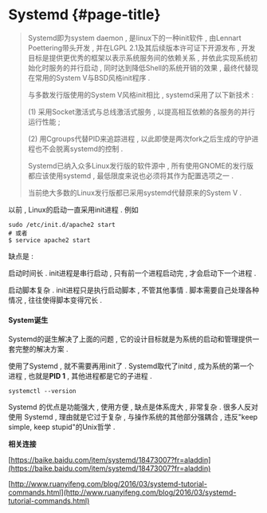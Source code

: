 # Systemd {#page-title}

> Systemd即为system daemon , 是linux下的一种init软件 , 由Lennart Poettering带头开发 , 并在LGPL 2.1及其后续版本许可证下开源发布 , 开发目标是提供更优秀的框架以表示系统服务间的依赖关系 , 并依此实现系统初始化时服务的并行启动 , 同时达到降低Shell的系统开销的效果 , 最终代替现在常用的System V与BSD风格init程序 . 
>
> 与多数发行版使用的System V风格init相比 , systemd采用了以下新技术 : 
>
> \(1\) 采用Socket激活式与总线激活式服务 , 以提高相互依赖的各服务的并行运行性能 ; 
>
> \(2\) 用Cgroups代替PID来追踪进程 , 以此即使是两次fork之后生成的守护进程也不会脱离systemd的控制 . 
>
> Systemd已纳入众多Linux发行版的软件源中 , 所有使用GNOME的发行版都应该使用systemd , 最低限度来说也必须将其作为配置选项之一 . 
>
> 当前绝大多数的Linux发行版都已采用systemd代替原来的System V .

以前 , Linux的启动一直采用init进程 . 例如

```
sudo /etc/init.d/apache2 start
# 或者
$ service apache2 start
```

缺点是 : 

启动时间长 . init进程是串行启动 , 只有前一个进程启动完 , 才会启动下一个进程 . 

启动脚本复杂 . init进程只是执行启动脚本 , 不管其他事情 . 脚本需要自己处理各种情况 , 往往使得脚本变得冗长 . 

#### System诞生

Systemd的诞生解决了上面的问题 , 它的设计目标就是为系统的启动和管理提供一套完整的解决方案 . 

使用了Systemd , 就不需要再用init了 . Systemd取代了initd , 成为系统的第一个进程 , 也就是**PID 1** , 其他进程都是它的子进程 . 

```
systemctl --version
```

Systemd 的优点是功能强大 , 使用方便 , 缺点是体系庞大 , 非常复杂 . 很多人反对使用 Systemd , 理由就是它过于复杂 , 与操作系统的其他部分强耦合 , 违反"keep simple, keep stupid"的Unix哲学 . 



**相关连接**

[https://baike.baidu.com/item/systemd/18473007?fr=aladdin](https://baike.baidu.com/item/systemd/18473007?fr=aladdin)

[http://www.ruanyifeng.com/blog/2016/03/systemd-tutorial-commands.html](http://www.ruanyifeng.com/blog/2016/03/systemd-tutorial-commands.html)

